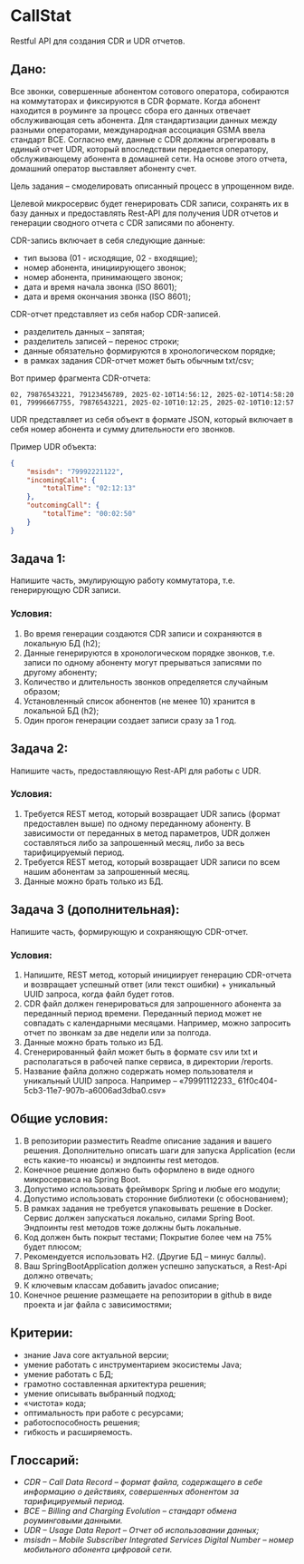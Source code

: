# CallStat

Restful API для создания CDR и UDR отчетов.

## Дано:

Все звонки, совершенные абонентом сотового оператора, собираются на коммутаторах и фиксируются в CDR формате. Когда абонент находится в роуминге за процесс сбора его данных отвечает обслуживающая сеть абонента. Для стандартизации данных между разными операторами, международная ассоциация GSMA ввела стандарт BCE. Согласно ему, данные с CDR должны агрегировать в единый отчет UDR, который впоследствии передается оператору, обслуживающему абонента в домашней сети. На основе этого отчета, домашний оператор выставляет абоненту счет.

Цель задания – смоделировать описанный процесс в упрощенном виде.

Целевой микросервис будет генерировать CDR записи, сохранять их в базу данных и предоставлять Rest-API для получения UDR отчетов и генерации сводного отчета с CDR записями по абоненту.

CDR-запись включает в себя следующие данные:

* тип вызова (01 - исходящие, 02 - входящие);
* номер абонента, инициирующего звонок;
* номер абонента, принимающего звонок;
* дата и время начала звонка (ISO 8601);
* дата и время окончания звонка (ISO 8601);

CDR-отчет представляет из себя набор CDR-записей.

* разделитель данных – запятая;
* разделитель записей – перенос строки;
* данные обязательно формируются в хронологическом порядке;
* в рамках задания CDR-отчет может быть обычным txt/csv;

Вот пример фрагмента CDR-отчета:

```csv
02, 79876543221, 79123456789, 2025-02-10T14:56:12, 2025-02-10T14:58:20
01, 79996667755, 79876543221, 2025-02-10T10:12:25, 2025-02-10T10:12:57
```

UDR представляет из себя объект в формате JSON, который включает в себя номер абонента и сумму длительности его звонков.

Пример UDR объекта:

```json
{
    "msisdn": "79992221122",
    "incomingCall": {
        "totalTime": "02:12:13"
    },
    "outcomingCall": {
        "totalTime": "00:02:50"
    }
}
```

## Задача 1:

Напишите часть, эмулирующую работу коммутатора, т.е. генерирующую CDR записи.

### Условия:

1. Во время генерации создаются CDR записи и сохраняются в локальную БД (h2);
2. Данные генерируются в хронологическом порядке звонков, т.е. записи по одному абоненту могут прерываться записями по другому абоненту;
3. Количество и длительность звонков определяется случайным образом;
4. Установленный список абонентов (не менее 10) хранится в локальной БД (h2);
5. Один прогон генерации создает записи сразу за 1 год.

## Задача 2:

Напишите часть, предоставляющую Rest-API для работы с UDR.

### Условия:

1. Требуется REST метод, который возвращает UDR запись (формат предоставлен выше) по одному переданному абоненту. В зависимости от переданных в метод параметров, UDR должен составляться либо за запрошенный месяц, либо за весь тарифицируемый период.
2. Требуется REST метод, который возвращает UDR записи по всем нашим абонентам за запрошенный месяц.
3. Данные можно брать только из БД.

## Задача 3 (дополнительная):

Напишите часть, формирующую и сохраняющую CDR-отчет.

### Условия:

1. Напишите, REST метод, который инициирует генерацию CDR-отчета и возвращает успешный ответ (или текст ошибки) + уникальный UUID запроса, когда файл будет готов.
2. CDR файл должен генерироваться для запрошенного абонента за переданный период времени. Переданный период может не совпадать с календарными месяцами. Например, можно запросить отчет по звонкам за две недели или за полгода.
3. Данные можно брать только из БД.
4. Сгенерированный файл может быть в формате csv или txt и располагаться в рабочей папке сервиса, в директории /reports.
5. Название файла должно содержать номер пользователя и уникальный UUID запроса. Например – «79991112233_ 61f0c404-5cb3-11e7-907b-a6006ad3dba0.csv»
 
## Общие условия:

1. В репозитории разместить Readme описание задания и вашего решения. Дополнительно описать шаги для запуска Application (если есть какие-то нюансы) и эндпоинты rest методов.
2. Конечное решение должно быть оформлено в виде одного микросервиса на Spring Boot.
3. Допустимо использовать фреймворк Spring и любые его модули;
4. Допустимо использовать сторонние библиотеки (с обоснованием);
5. В рамках задания не требуется упаковывать решение в Docker. Сервис должен запускаться локально, силами Spring Boot. Эндпоинты rest методов тоже должны быть локальные.
6. Код должен быть покрыт тестами; Покрытие более чем на 75% будет плюсом;
7. Рекомендуется использовать H2. (Другие БД – минус баллы).
8. Ваш SpringBootApplication должен успешно запускаться, а Rest-Api должно отвечать;
9. К ключевым классам добавить javadoc описание;
10. Конечное решение размещаете на репозитории в github в виде проекта и jar файла с зависимостями;

## Критерии:

* знание Java core актуальной версии;
* умение работать с инструментарием экосистемы Java;
* умение работать с БД;
* грамотно составленная архитектура решения;
* умение описывать выбранный подход;
* «чистота» кода;
* оптимальность при работе с ресурсами;
* работоспособность решения;
* гибкость и расширяемость.

## Глоссарий:

* _CDR – Call Data Record – формат файла, содержащего в себе информацию о действиях, совершенных абонентом за тарифицируемый период._
* _BCE – Billing and Charging Evolution – стандарт обмена роуминговыми данными._
* _UDR – Usage Data Report – Отчет об использовании данных;_
* _msisdn – Mobile Subscriber Integrated Services Digital Number – номер мобильного абонента цифровой сети._
